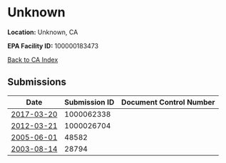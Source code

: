 # Unknown

**Location:** Unknown, CA

**EPA Facility ID:** 100000183473

[Back to CA Index](../../index.md)

## Submissions

| Date | Submission ID | Document Control Number |
|------|--------------|-------------------------|
| [2017-03-20](submissions/1000062338.md) | 1000062338 |  |
| [2012-03-21](submissions/1000026704.md) | 1000026704 |  |
| [2005-06-01](submissions/48582.md) | 48582 |  |
| [2003-08-14](submissions/28794.md) | 28794 |  |
